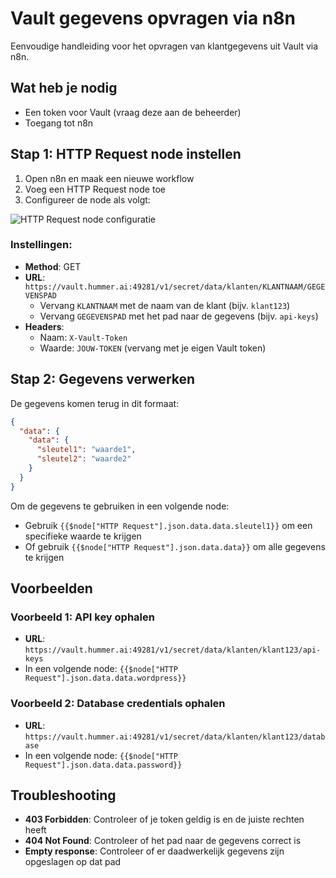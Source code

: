 # Vault gegevens opvragen via n8n

Eenvoudige handleiding voor het opvragen van klantgegevens uit Vault via n8n.

## Wat heb je nodig

- Een token voor Vault (vraag deze aan de beheerder)
- Toegang tot n8n

## Stap 1: HTTP Request node instellen

1. Open n8n en maak een nieuwe workflow
2. Voeg een HTTP Request node toe
3. Configureer de node als volgt:

![HTTP Request node configuratie](https://i.imgur.com/example.png)

### Instellingen:

- **Method**: GET
- **URL**: `https://vault.hummer.ai:49281/v1/secret/data/klanten/KLANTNAAM/GEGEVENSPAD`
  - Vervang `KLANTNAAM` met de naam van de klant (bijv. `klant123`)
  - Vervang `GEGEVENSPAD` met het pad naar de gegevens (bijv. `api-keys`)
- **Headers**:
  - Naam: `X-Vault-Token`
  - Waarde: `JOUW-TOKEN` (vervang met je eigen Vault token)

## Stap 2: Gegevens verwerken

De gegevens komen terug in dit formaat:

```json
{
  "data": {
    "data": {
      "sleutel1": "waarde1",
      "sleutel2": "waarde2"
    }
  }
}
```

Om de gegevens te gebruiken in een volgende node:

- Gebruik `{{$node["HTTP Request"].json.data.data.sleutel1}}` om een specifieke waarde te krijgen
- Of gebruik `{{$node["HTTP Request"].json.data.data}}` om alle gegevens te krijgen

## Voorbeelden

### Voorbeeld 1: API key ophalen

- **URL**: `https://vault.hummer.ai:49281/v1/secret/data/klanten/klant123/api-keys`
- In een volgende node: `{{$node["HTTP Request"].json.data.data.wordpress}}`

### Voorbeeld 2: Database credentials ophalen

- **URL**: `https://vault.hummer.ai:49281/v1/secret/data/klanten/klant123/database`
- In een volgende node: `{{$node["HTTP Request"].json.data.data.password}}`

## Troubleshooting

- **403 Forbidden**: Controleer of je token geldig is en de juiste rechten heeft
- **404 Not Found**: Controleer of het pad naar de gegevens correct is
- **Empty response**: Controleer of er daadwerkelijk gegevens zijn opgeslagen op dat pad
